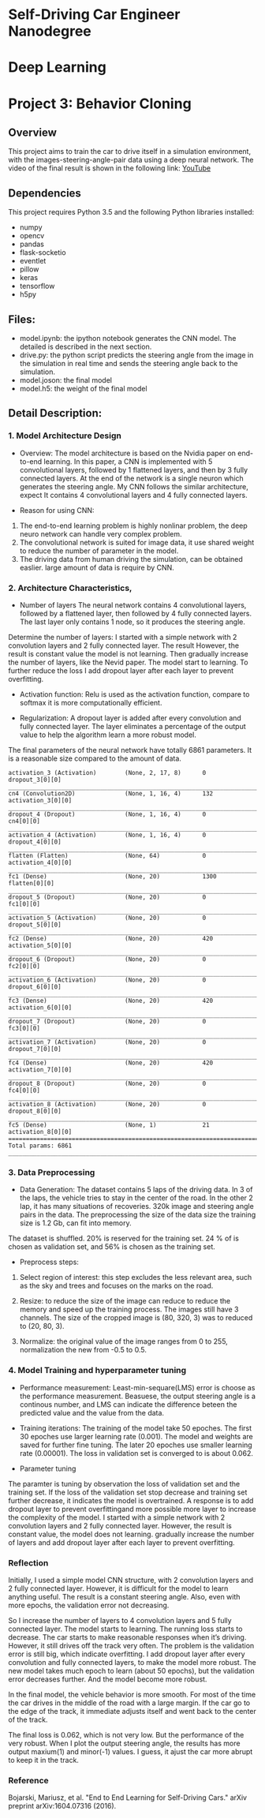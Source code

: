 # Self-Driving Car Engineer Nanodegree
# Deep Learning
# Project 3: Behavior Cloning

## Overview
This project aims to train the car to drive itself in a simulation environment, with the images-steering-angle-pair data using a deep neural network. The video of the final result is shown in the following link: [YouTube](https://www.youtube.com/watch?v=JLVWC8iJfss)

## Dependencies
This project requires Python 3.5 and the following Python libraries installed:

- numpy
- opencv
- pandas
- flask-socketio
- eventlet
- pillow
- keras
- tensorflow
- h5py

## Files:
- model.ipynb: the ipython notebook generates the CNN model. The detailed is described in the next section. 
- drive.py: the python script predicts the steering angle from the image in the simulation in real time and sends the steering angle back to the simulation.
- model.joson: the final model
- model.h5: the weight of the final model

## Detail Description:

### 1. Model Architecture Design
- Overview: The model architecture is based on the Nvidia paper on end-to-end learning. In this paper, a CNN is implemented with 5 convolutional layers, followed by 1 flattened layers, and then by 3 fully connected layers. At the end of the network is a single neuron which generates the steering angle. My CNN follows the similar architecture, expect  It contains 4 convolutional layers and 4 fully connected layers.

- Reason for using CNN:
1. The end-to-end learning problem is highly nonlinar problem, the deep neuro network can handle very complex problem.
2. The convolutional network is suited for image data, it use shared weight to reduce the number of parameter in the model.
3. The driving data from human driving the simulation, can be obtained easlier. large amount of data is require by CNN.


### 2. Architecture Characteristics,

- Number of layers
The neural network contains 4 convolutional layers, followed by a flattened layer, then followed by 4 fully connected layers. The last layer only contains 1 node, so it produces the steering angle.

Determine the number of layers: I started with a simple network with 2 convolution layers and 2 fully connected layer. The result However, the result is constant value the model is not learning. Then gradually increase the number of layers, like the Nevid paper. The model start to learning. To further reduce the loss I add dropout layer after each layer to prevent overfitting.


- Activation function: 
Relu is used as the activation function, compare to softmax it is more computationally efficient.

- Regularization:
A dropout layer is added after every convolution and fully connected layer. The layer eliminates a percentage of the output value to help the algorithm learn a more robust model.

The final parameters of the neural network have totally 6861 parameters. It is a reasonable size compared to the amount of data.


    activation_3 (Activation)        (None, 2, 17, 8)      0           dropout_3[0][0]                  
    ____________________________________________________________________________________________________
    cn4 (Convolution2D)              (None, 1, 16, 4)      132         activation_3[0][0]               
    ____________________________________________________________________________________________________
    dropout_4 (Dropout)              (None, 1, 16, 4)      0           cn4[0][0]                        
    ____________________________________________________________________________________________________
    activation_4 (Activation)        (None, 1, 16, 4)      0           dropout_4[0][0]                  
    ____________________________________________________________________________________________________
    flatten (Flatten)                (None, 64)            0           activation_4[0][0]               
    ____________________________________________________________________________________________________
    fc1 (Dense)                      (None, 20)            1300        flatten[0][0]                    
    ____________________________________________________________________________________________________
    dropout_5 (Dropout)              (None, 20)            0           fc1[0][0]                        
    ____________________________________________________________________________________________________
    activation_5 (Activation)        (None, 20)            0           dropout_5[0][0]                  
    ____________________________________________________________________________________________________
    fc2 (Dense)                      (None, 20)            420         activation_5[0][0]               
    ____________________________________________________________________________________________________
    dropout_6 (Dropout)              (None, 20)            0           fc2[0][0]                        
    ____________________________________________________________________________________________________
    activation_6 (Activation)        (None, 20)            0           dropout_6[0][0]                  
    ____________________________________________________________________________________________________
    fc3 (Dense)                      (None, 20)            420         activation_6[0][0]               
    ____________________________________________________________________________________________________
    dropout_7 (Dropout)              (None, 20)            0           fc3[0][0]                        
    ____________________________________________________________________________________________________
    activation_7 (Activation)        (None, 20)            0           dropout_7[0][0]                  
    ____________________________________________________________________________________________________
    fc4 (Dense)                      (None, 20)            420         activation_7[0][0]               
    ____________________________________________________________________________________________________
    dropout_8 (Dropout)              (None, 20)            0           fc4[0][0]                        
    ____________________________________________________________________________________________________
    activation_8 (Activation)        (None, 20)            0           dropout_8[0][0]                  
    ____________________________________________________________________________________________________
    fc5 (Dense)                      (None, 1)             21          activation_8[0][0]               
    ====================================================================================================
    Total params: 6861
    ____________________________________________________________________________________________________


### 3. Data Preprocessing 

- Data Generation: The dataset contains 5 laps of the driving data. In 3 of the laps, the vehicle tries to stay in the center of the road. In the other 2 lap, it has many situations of recoveries. 320k image and steering angle pairs in the data. The preprocessing the size of the data size the training size is 1.2 Gb, can fit into memory.

The dataset is shuffled. 20% is reserved for the training set.  24 % of is chosen as validation set, and 56% is chosen as the training set.

- Preprocess steps:
1. Select region of interest: this step excludes the less relevant area, such as the sky and trees and focuses on the marks on the road.

2. Resize: to reduce the size of the image can reduce to reduce the memory and speed up the training process. The images still have 3 channels. The size of the cropped image is (80, 320, 3) was to reduced to (20, 80, 3).

3. Normalize: the original value of the image ranges from 0 to 255, normalization the new from -0.5 to 0.5.


### 4. Model Training and hyperparameter tuning

- Performance measurement:
Least-min-sequare(LMS) error is choose as the performance measurement. Beasuese, the output steering angle is a continous number, and LMS can indicate the difference beteen the predicted value and the value from the data.

- Training iterations:
The training of the model take 50 epoches. The first 30 epoches use larger learning rate (0.001). The model and weights are saved for further fine tuning. The later 20 epoches use smaller learning rate (0.00001). The loss in validation set is converged to is about 0.062.


- Parameter tuning

The paramter is tuning by observation the loss of validation set and the training set. If the loss of the validation set stop decrease and training set further decrease, it indicates the model is overtrained. A response is to add dropout layer to prevent overfittingand more possible more layer to increase the complexity of the model.
I started with a simple network with 2 convolution layers and 2 fully connected layer. However, the result is constant value, the model does not learning. 
gradually increase the number of layers and add dropout layer after each layer to prevent overfitting.


### Reflection
Initially, I used a simple model CNN structure, with 2 convolution layers and 2 fully connected layer. However, it is difficult for the model to learn anything useful. The result is a constant steering angle. Also, even with more epochs, the validation error not decreasing.

So I increase the number of layers to 4 convolution layers and 5 fully connected layer. The model starts to learning. The running loss starts to decrease. The car starts to make reasonable responses when it’s driving. However, it still drives off the track very often. The problem is the validation error is still big, which indicate overfitting. I add dropout layer after every convolution and fully connected layers, to make the model more robust. The new model takes much epoch to learn (about 50 epochs), but the validation error decreases  further. And the model become more robust.

In the final model, the vehicle behavior is more smooth. For most of the time the car drives in the middle of the road with a large margin. If the car go to the edge of the track, it immediate adjusts itself and went back to the center of the track.

The final loss is 0.062, which is not very low. But the performance of the very robust. When I plot the output steering angle, the results has more output maxium(1) and minor(-1) values. I guess, it ajust the car more abrupt to keep it in the track.

### Reference
Bojarski, Mariusz, et al. "End to End Learning for Self-Driving Cars." arXiv preprint arXiv:1604.07316 (2016).


